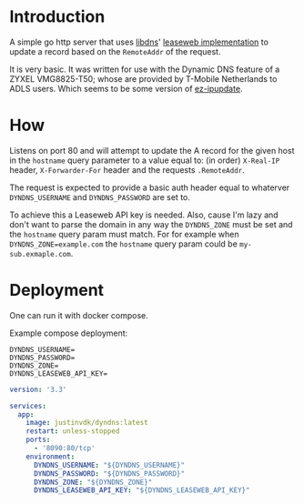 # Introduction

A simple go http server that uses [libdns](https://github.com/libdns/libdns)' [leaseweb implementation](https://github.com/libdns/leaseweb) to update a record based on the `RemoteAddr` of the request.

It is very basic. It was written for use with the Dynamic DNS feature of a ZYXEL VMG8825-T50; whose are provided by T-Mobile Netherlands to ADLS users. Which seems to be some version of [ez-ipupdate](https://linux.die.net/man/8/ez-ipupdate).

# How

Listens on port 80 and will attempt to update the A record for the given host in the `hostname` query parameter to a value equal to: (in order) `X-Real-IP` header, `X-Forwarder-For` header and the requests `.RemoteAddr`.

The request is expected to provide a basic auth header equal to whaterver `DYNDNS_USERNAME` and `DYNDNS_PASSWORD` are set to.

To achieve this a Leaseweb API key is needed. Also, cause I'm lazy and don't want to parse the domain in any way the `DYNDNS_ZONE` must be set and the `hostname` query param must match. For for example when `DYNDNS_ZONE=example.com` the `hostname` query param could be `my-sub.exmaple.com`.

# Deployment

One can run it with docker compose.

Example compose deployment:

```env
DYNDNS_USERNAME=
DYNDNS_PASSWORD=
DYNDNS_ZONE=
DYNDNS_LEASEWEB_API_KEY=
```

```yml
version: '3.3'

services:
  app:
    image: justinvdk/dyndns:latest
    restart: unless-stopped
    ports:
      - '8090:80/tcp'
    environment:
      DYNDNS_USERNAME: "${DYNDNS_USERNAME}"
      DYNDNS_PASSWORD: "${DYNDNS_PASSWORD}"
      DYNDNS_ZONE: "${DYNDNS_ZONE}"
      DYNDNS_LEASEWEB_API_KEY: "${DYNDNS_LEASEWEB_API_KEY}"
```
